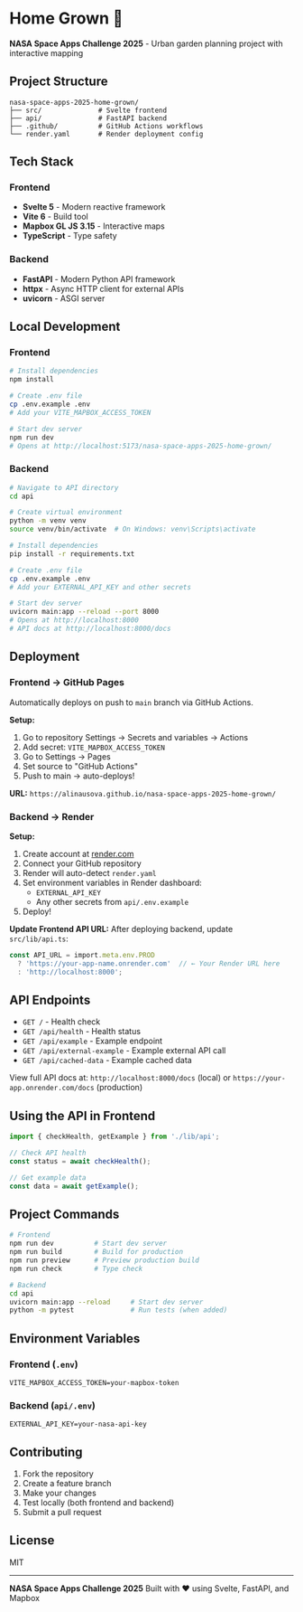 # Home Grown 🌱

**NASA Space Apps Challenge 2025** - Urban garden planning project with interactive mapping

## Project Structure

```
nasa-space-apps-2025-home-grown/
├── src/              # Svelte frontend
├── api/              # FastAPI backend
├── .github/          # GitHub Actions workflows
└── render.yaml       # Render deployment config
```

## Tech Stack

### Frontend
- **Svelte 5** - Modern reactive framework
- **Vite 6** - Build tool
- **Mapbox GL JS 3.15** - Interactive maps
- **TypeScript** - Type safety

### Backend
- **FastAPI** - Modern Python API framework
- **httpx** - Async HTTP client for external APIs
- **uvicorn** - ASGI server

## Local Development

### Frontend

```bash
# Install dependencies
npm install

# Create .env file
cp .env.example .env
# Add your VITE_MAPBOX_ACCESS_TOKEN

# Start dev server
npm run dev
# Opens at http://localhost:5173/nasa-space-apps-2025-home-grown/
```

### Backend

```bash
# Navigate to API directory
cd api

# Create virtual environment
python -m venv venv
source venv/bin/activate  # On Windows: venv\Scripts\activate

# Install dependencies
pip install -r requirements.txt

# Create .env file
cp .env.example .env
# Add your EXTERNAL_API_KEY and other secrets

# Start dev server
uvicorn main:app --reload --port 8000
# Opens at http://localhost:8000
# API docs at http://localhost:8000/docs
```

## Deployment

### Frontend → GitHub Pages

Automatically deploys on push to `main` branch via GitHub Actions.

**Setup:**
1. Go to repository Settings → Secrets and variables → Actions
2. Add secret: `VITE_MAPBOX_ACCESS_TOKEN`
3. Go to Settings → Pages
4. Set source to "GitHub Actions"
5. Push to main → auto-deploys!

**URL:** `https://alinausova.github.io/nasa-space-apps-2025-home-grown/`

### Backend → Render

**Setup:**
1. Create account at [render.com](https://render.com)
2. Connect your GitHub repository
3. Render will auto-detect `render.yaml`
4. Set environment variables in Render dashboard:
   - `EXTERNAL_API_KEY`
   - Any other secrets from `api/.env.example`
5. Deploy!

**Update Frontend API URL:**
After deploying backend, update `src/lib/api.ts`:
```typescript
const API_URL = import.meta.env.PROD
  ? 'https://your-app-name.onrender.com'  // ← Your Render URL here
  : 'http://localhost:8000';
```

## API Endpoints

- `GET /` - Health check
- `GET /api/health` - Health status
- `GET /api/example` - Example endpoint
- `GET /api/external-example` - Example external API call
- `GET /api/cached-data` - Example cached data

View full API docs at: `http://localhost:8000/docs` (local) or `https://your-app.onrender.com/docs` (production)

## Using the API in Frontend

```typescript
import { checkHealth, getExample } from './lib/api';

// Check API health
const status = await checkHealth();

// Get example data
const data = await getExample();
```

## Project Commands

```bash
# Frontend
npm run dev          # Start dev server
npm run build        # Build for production
npm run preview      # Preview production build
npm run check        # Type check

# Backend
cd api
uvicorn main:app --reload     # Start dev server
python -m pytest              # Run tests (when added)
```

## Environment Variables

### Frontend (`.env`)
```
VITE_MAPBOX_ACCESS_TOKEN=your-mapbox-token
```

### Backend (`api/.env`)
```
EXTERNAL_API_KEY=your-nasa-api-key
```

## Contributing

1. Fork the repository
2. Create a feature branch
3. Make your changes
4. Test locally (both frontend and backend)
5. Submit a pull request

## License

MIT

---

**NASA Space Apps Challenge 2025**
Built with ❤️ using Svelte, FastAPI, and Mapbox
